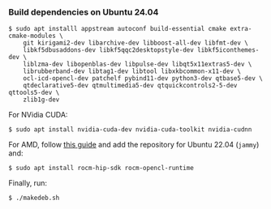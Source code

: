 ### Build dependencies on Ubuntu 24.04

```
$ sudo apt installl appstream autoconf build-essential cmake extra-cmake-modules \
    git kirigami2-dev libarchive-dev libboost-all-dev libfmt-dev \
    libkf5dbusaddons-dev libkf5qqc2desktopstyle-dev libkf5iconthemes-dev \
    liblzma-dev libopenblas-dev libpulse-dev libqt5x11extras5-dev \
    librubberband-dev libtag1-dev libtool libxkbcommon-x11-dev \
    ocl-icd-opencl-dev patchelf pybind11-dev python3-dev qtbase5-dev \
    qtdeclarative5-dev qtmultimedia5-dev qtquickcontrols2-5-dev qttools5-dev \
    zlib1g-dev
```

For NVidia CUDA:
```
$ sudo apt install nvidia-cuda-dev nvidia-cuda-toolkit nvidia-cudnn
```

For AMD, follow [this guide](https://rocm.docs.amd.com/projects/install-on-linux/en/latest/how-to/native-install/ubuntu.html) and add the repository for Ubuntu 22.04 (`jammy`) and:
```
$ sudo apt install rocm-hip-sdk rocm-opencl-runtime
```

Finally, run:
```
$ ./makedeb.sh
```
